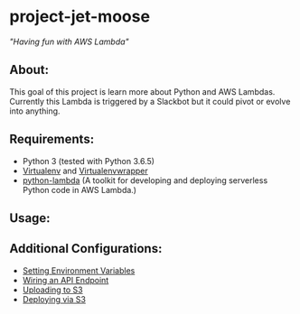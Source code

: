 # project-jet-moose
*"Having fun with AWS Lambda"*


## About:
This goal of this project is learn more about Python and AWS Lambdas.  Currently this Lambda is triggered by a Slackbot but it could pivot or evolve into anything.

## Requirements:
* Python 3 (tested with Python 3.6.5)
* [Virtualenv](https://virtualenv.pypa.io/en/stable/installation) and [Virtualenvwrapper](https://virtualenvwrapper.readthedocs.io/en/latest/index.html")
* [python-lambda](https://github.com/nficano/python-lambda#getting-started) (A toolkit for developing and deploying serverless Python code in AWS Lambda.)

## Usage:


## Additional Configurations:
* [Setting Environment Variables](https://github.com/nficano/python-lambda#environment-variables)
* [Wiring an API Endpoint](https://github.com/nficano/python-lambda#wiring-to-an-api-endpoint)
* [Uploading to S3](https://github.com/nficano/python-lambda#uploading-to-s3)
* [Deploying via S3](https://github.com/nficano/python-lambda#deploying-via-s3)